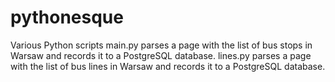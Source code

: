 # pythonesque
Various Python scripts
main.py parses a page with the list of bus stops in Warsaw and records it to a PostgreSQL database.
lines.py parses a page with the list of bus lines in Warsaw and records it to a PostgreSQL database.
